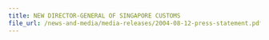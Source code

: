 ```yaml
---
title: NEW DIRECTOR-GENERAL OF SINGAPORE CUSTOMS 
file_url: /news-and-media/media-releases/2004-08-12-press-statement.pdf
---
```

